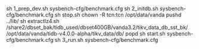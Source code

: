 sh 1_prep_dev.sh sysbench-cfg/benchmark.cfg
 sh 2_initdb.sh sysbench-cfg/benchmark.cfg
 sh stop.sh
 chown -R tcn:tcn /opt/data/vanda
 pushd ../lib/
 sh extractlz4.sh /share2/dbset_bak/tidb_used/dbset400GB/vanda3.2/tikv_data_db_sst_bk/ /opt/data/vanda/tidb-v4.0.0-alpha/tikv_data/db/
 popd
sh start.sh sysbench-cfg/benchmark.cfg 
sh 3_run.sh  sysbench-cfg/benchmark.cfg
